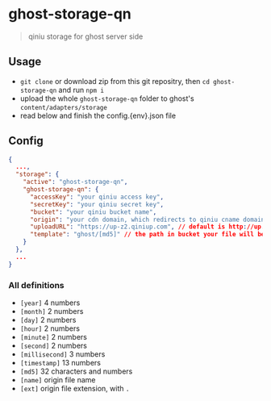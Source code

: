 # ghost-storage-qn
> qiniu storage for ghost server side

## Usage

* `git clone` or download zip from this git repositry, then `cd ghost-storage-qn` and run `npm i`
* upload the whole `ghost-storage-qn` folder to ghost's `content/adapters/storage`
* read below and finish the config.{env}.json file

## Config

``` json
{
  ...,
  "storage": {
    "active": "ghost-storage-qn",
    "ghost-storage-qn": {
      "accessKey": "your qiniu access key",
      "secretKey": "your qiniu secret key",
      "bucket": "your qiniu bucket name",
      "origin": "your cdn domain, which redirects to qiniu cname domain", // or "domain" instead
      "uploadURL": "https://up-z2.qiniup.com", // default is http://up.qiniu.com, but was abandoned by qiniu, use the upload domain of your qiniu zone instead. z2 may not fit you
      "template": "ghost/[md5]" // the path in bucket your file will be finally placed. use [definition] to get optional dynamic strings
    }
  },
  ...
}
```

### All definitions
* `[year]` 4 numbers
* `[month]` 2 numbers
* `[day]` 2 numbers
* `[hour]` 2 numbers
* `[minute]` 2 numbers
* `[second]` 2 numbers
* `[millisecond]` 3 numbers
* `[timestamp]` 13 numbers
* `[md5]` 32 characters and numbers
* `[name]` origin file name
* `[ext]` origin file extension, with `.`
